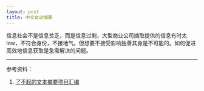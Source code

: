 ```yaml
---
layout: post
title: 中文自动摘要
---
```

信息社会不是信息贫乏，而是信息过剩，大型商业公司摘取提供的信息有时太low，不符合身份，不接地气。但想要不接受影响独善其身是不可能的。如何促进高效地信息获取是急需解决的问题。

--- 
参考资料：
1. [了不起的文本摘要项目汇编](https://github.com/mathsyouth/awesome-text-summarization)
